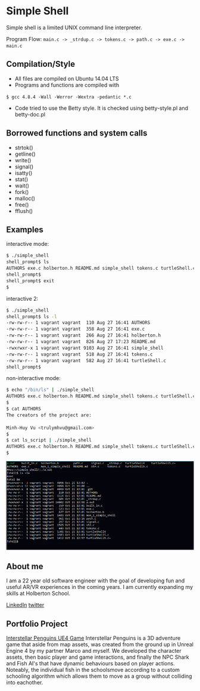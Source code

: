 # Simple Shell

Simple shell is a limited UNIX command line interpreter.

Program Flow:
``` main.c -> _strdup.c -> tokens.c -> path.c -> exe.c -> main.c ```

## Compilation/Style

* All files are compiled on Ubuntu 14.04 LTS
* Programs and functions are compiled with 

```$ gcc 4.8.4 -Wall -Werror -Wextra -pedantic *.c  ```
* Code tried to use the Betty style. It is checked using betty-style.pl and betty-doc.pl

## Borrowed functions and system calls

* strtok()
* getline()
* write()
* signal()
* isatty()
* stat()
* wait()
* fork()
* malloc()
* free()
* fflush()

## Examples
interactive mode:

```bash
$ ./simple_shell
shell_prompt$ ls
AUTHORS exe.c holberton.h README.md simple_shell tokens.c turtleShell.c
shell_prompt$
shell_prompt$ exit
$
```

interactive 2:

```bash
$ ./simple_shell
shell_prompt$ ls -l
-rw-rw-r-- 1 vagrant vagrant  110 Aug 27 16:41 AUTHORS
-rw-rw-r-- 1 vagrant vagrant  358 Aug 27 16:41 exe.c
-rw-rw-r-- 1 vagrant vagrant  266 Aug 27 16:41 holberton.h
-rw-rw-r-- 1 vagrant vagrant  826 Aug 27 17:23 README.md
-rwxrwxr-x 1 vagrant vagrant 9103 Aug 27 16:41 simple_shell
-rw-rw-r-- 1 vagrant vagrant  518 Aug 27 16:41 tokens.c
-rw-rw-r-- 1 vagrant vagrant  582 Aug 27 16:41 turtleShell.c
shell_prompt$
```
non-interactive mode:

```bash
$ echo "/bin/ls" | ./simple_shell
AUTHORS exe.c holberton.h README.md simple_shell tokens.c turtleShell.c
$
$ cat AUTHORS
The creators of the project are:

Minh-Huy Vu <trulymhvu@gmail.com>
$
$ cat ls_script | ./simple_shell
AUTHORS exe.c holberton.h README.md simple_shell tokens.c turtleShell.c
$
```

![Simple Shell executing "ls -la"](https://github.com/Miuywu/simple_shell/blob/master/tshell.PNG "Screenshot")
## About me

I am a 22 year old software engineer with the goal of developing fun and useful AR/VR experiences in the coming years. I 
am currently expanding my skills at Holberton School. 
    
[LinkedIn](https://www.linkedin.com/in/minh-huy-v-531911188/)
[twitter](https://twitter.com/Miuywu)
    
## Portfolio Project

[Interstellar Penguins UE4 Game](https://github.com/inspiredtolive/Interstellar_Penguin)
Interstellar Penguins is a 3D adventure game that aside from map assets, was created from the ground up in Unreal Engine 
4 by my partner Marco and myself. We developed the character assets, then basic player and game interactions, and finally
the NPC Shark and Fish AI's that have dynamic behaviours based on player actions. Noteably, the individual fish in the
schoolsmove according to a custom schooling algorithm which allows them to move as a group without colliding into 
eachother.
